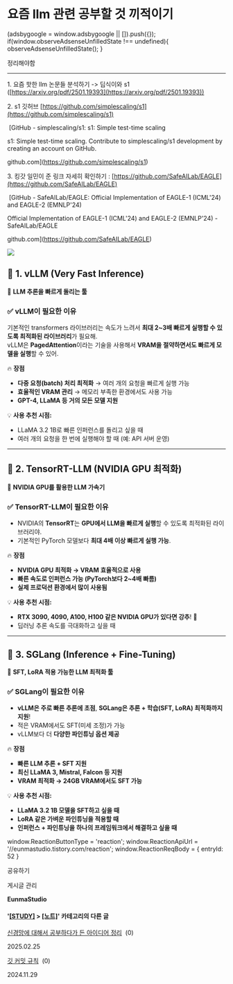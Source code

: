 
# 요즘 llm 관련 공부할 것 끼적이기

(adsbygoogle = window.adsbygoogle || \[\]).push({}); if(window.observeAdsenseUnfilledState !== undefined){ observeAdsenseUnfilledState(); }

정리해야함

* * *

1\. 요즘 핫한 llm 논문들 분석하기 -> 딥식이와 s1 ([https://arxiv.org/pdf/2501.19393](https://arxiv.org/pdf/2501.19393))

2\. s1 깃허브 [https://github.com/simplescaling/s1](https://github.com/simplescaling/s1)

 [GitHub - simplescaling/s1: s1: Simple test-time scaling

s1: Simple test-time scaling. Contribute to simplescaling/s1 development by creating an account on GitHub.

github.com](https://github.com/simplescaling/s1)

3\. 킹갓 일민이 준 링크 자세히 확인하기 : [https://github.com/SafeAILab/EAGLE](https://github.com/SafeAILab/EAGLE)

 [GitHub - SafeAILab/EAGLE: Official Implementation of EAGLE-1 (ICML'24) and EAGLE-2 (EMNLP'24)

Official Implementation of EAGLE-1 (ICML'24) and EAGLE-2 (EMNLP'24) - SafeAILab/EAGLE

github.com](https://github.com/SafeAILab/EAGLE)

![](https://blog.kakaocdn.net/dn/AJIb1/btsMdIZRkae/TcKkytWabIqDv8wh3j8WNK/img.png)

**🚀 1. vLLM (Very Fast Inference)**
------------------------------------

📌 **LLM 추론을 빠르게 돌리는 툴**

### **✅ vLLM이 필요한 이유**

기본적인 transformers 라이브러리는 속도가 느려서 **최대 2~3배 빠르게 실행할 수 있도록 최적화된 라이브러리**가 필요해.  
vLLM은 **PagedAttention**이라는 기술을 사용해서 **VRAM을 절약하면서도 빠르게 모델을 실행**할 수 있어.

🔥 **장점**

*   **다중 요청(batch) 처리 최적화** → 여러 개의 요청을 빠르게 실행 가능
*   **효율적인 VRAM 관리** → 메모리 부족한 환경에서도 사용 가능
*   **GPT-4, LLaMA 등 거의 모든 모델 지원**

💡 **사용 추천 시점:**

*   LLaMA 3.2 1B로 빠른 인퍼런스를 돌리고 싶을 때
*   여러 개의 요청을 한 번에 실행해야 할 때 (예: API 서버 운영)

* * *

**🚀 2. TensorRT-LLM (NVIDIA GPU 최적화)**
---------------------------------------

📌 **NVIDIA GPU를 활용한 LLM 가속기**

### **✅ TensorRT-LLM이 필요한 이유**

*   NVIDIA의 **TensorRT**는 **GPU에서 LLM을 빠르게 실행**할 수 있도록 최적화된 라이브러리야.
*   기본적인 PyTorch 모델보다 **최대 4배 이상 빠르게 실행 가능**.

🔥 **장점**

*   **NVIDIA GPU 최적화 → VRAM 효율적으로 사용**
*   **빠른 속도로 인퍼런스 가능 (PyTorch보다 2~4배 빠름)**
*   **실제 프로덕션 환경에서 많이 사용됨**

💡 **사용 추천 시점:**

*   **RTX 3090, 4090, A100, H100 같은 NVIDIA GPU가 있다면 강추**! 🚀
*   딥러닝 추론 속도를 극대화하고 싶을 때

* * *

**🚀 3. SGLang (Inference + Fine-Tuning)**
------------------------------------------

📌 **SFT, LoRA 적용 가능한 LLM 최적화 툴**

### **✅ SGLang이 필요한 이유**

*   **vLLM은 주로 빠른 추론에 초점**, **SGLang은 추론 + 학습(SFT, LoRA) 최적화까지 지원**!
*   적은 VRAM에서도 SFT(미세 조정)가 가능
*   vLLM보다 더 **다양한 파인튜닝 옵션 제공**

🔥 **장점**

*   **빠른 LLM 추론 + SFT 지원**
*   **최신 LLaMA 3, Mistral, Falcon 등 지원**
*   **VRAM 최적화 → 24GB VRAM에서도 SFT 가능**

💡 **사용 추천 시점:**

*   **LLaMA 3.2 1B 모델을 SFT하고 싶을 때**
*   **LoRA 같은 가벼운 파인튜닝을 적용할 때**
*   **인퍼런스 + 파인튜닝을 하나의 프레임워크에서 해결하고 싶을 때**

window.ReactionButtonType = 'reaction'; window.ReactionApiUrl = '//eunmastudio.tistory.com/reaction'; window.ReactionReqBody = { entryId: 52 }

공유하기

게시글 관리

**EunmaStudio**

#### '[\[STUDY\]](/category/%5BSTUDY%5D) > [\[노트\]](/category/%5BSTUDY%5D/%5B%EB%85%B8%ED%8A%B8%5D)' 카테고리의 다른 글

[신경망에 대해서 공부하다가 든 아이디어 정리](/57)  (0)

2025.02.25

[깃 커밋 규칙](/33)  (0)

2024.11.29
            
